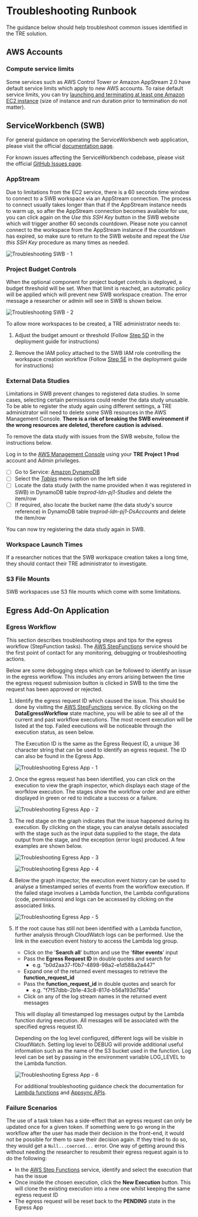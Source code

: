 # Troubleshooting Runbook

The guidance below should help troubleshoot common issues identified in the TRE solution.

## AWS Accounts

### Compute service limits

Some services such as AWS Control Tower or Amazon AppStream 2.0 have default service limits
 which apply to new AWS accounts. To raise default service limits, you can try [launching and terminating at
 least one Amazon EC2 instance](https://docs.aws.amazon.com/AWSEC2/latest/UserGuide/LaunchingAndUsingInstances.html)
 (size of instance and run duration prior to termination do not matter).

## ServiceWorkbench (SWB)

For general guidance on operating the ServiceWorkbench web application, please visit
 the official [documentation page](https://github.com/awslabs/service-workbench-on-aws/tree/v5.1.1/docs).

For known issues affecting the ServiceWorkbench codebase, please visit the official
 [GitHub Issues page](https://github.com/awslabs/service-workbench-on-aws/issues).

### AppStream

Due to limitations from the EC2 service, there is a 60 seconds time window to connect to a SWB workspace
 via an AppStream connection. The process to connect usually takes longer than that if the AppStream instance
 needs to warm up, so after the AppStream connection becomes available for use, you can click again on the
 *Use this SSH Key* button in the SWB website which will trigger another 60 seconds countdown. Please note
 you cannot connect to the workspace from the AppStream instance if the countdown has expired, so make sure
 to return to the SWB website and repeat the *Use this SSH Key* procedure as many times as needed.

![Troubleshooting SWB - 1](../../res/images/troubleshooting_runbook/Troubleshooting-SWB-1.png)

### Project Budget Controls

When the optional component for project budget controls is deployed, a budget threshold will be set. When that
 limit is reached, an automatic policy will be applied which will prevent new SWB workspace creation. The error
 message a researcher or admin will see in SWB is shown below.

![Troubleshooting SWB - 2](../../res/images/troubleshooting_runbook/Troubleshooting-SWB-2.png)

To allow more workspaces to be created, a TRE administrator needs to:

1. Adjust the budget amount or threshold (Follow [Step 5D](../deployment/Step5-AddProjectBudgetControls.md)
 in the deployment guide for instructions)

1. Remove the IAM policy attached to the SWB IAM role controlling the workspace creation workflow
 (Follow [Step 5E](../deployment/Step5-AddProjectBudgetControls.md) in the deployment guide for instructions)

### External Data Studies

Limitations in SWB prevent changes to registered data studies. In some cases, selecting certain permissions could
render the data study unusable. To be able to register the study again using different settings, a TRE administrator
 will need to delete some SWB resources in the AWS Management Console. **There is a risk of breaking the SWB environment
 if the wrong resources are deleted, therefore caution is advised.**

To remove the data study with issues from the SWB website, follow the instructions below.

Log in to the [AWS Management Console](https://console.aws.amazon.com/) using your **TRE Project 1 Prod** account and Admin privileges.

- [ ] Go to Service: [Amazon DynamoDB](https://eu-west-2.console.aws.amazon.com/dynamodbv2/home?region=eu-west-2#service)
- [ ] Select the [*Tables*](https://eu-west-2.console.aws.amazon.com/dynamodbv2/home?region=eu-west-2#tables) menu option on the left side
- [ ] Locate the data study (with the name provided when it was registered in SWB) in DynamoDB table *treprod-ldn-pj1-Studies*
 and delete the item/row
- [ ] If required, also locate the bucket name (the data study's source reference) in DynamoDB table *treprod-ldn-pj1-DsAccounts*
 and delete the item/row

You can now try registering the data study again in SWB.

### Workspace Launch Times

If a researcher notices that the SWB workspace creation takes a long time, they should contact their TRE administrator to investigate.

### S3 File Mounts

SWB workspaces use S3 file mounts which come with some limitations.

## Egress Add-On Application

### Egress Workflow

This section describes troubleshooting steps and tips for the egress workflow (StepFunction tasks).
 The [AWS StepFunctions](https://eu-west-2.console.aws.amazon.com/states/home?region=eu-west-2#/statemachines)
 service should be the first point of contact for any monitoring, debugging or troubleshooting actions.

Below are some debugging steps which can be followed to identify an issue in the egress workflow.
 This includes any errors arising between the time the egress request submission button is clicked in SWB
 to the time the request has been approved or rejected.

1. Identify the egress request ID which caused the issue. This should be done by visiting the
 [AWS StepFunctions](https://eu-west-2.console.aws.amazon.com/states/home?region=eu-west-2#/statemachines) service.
 By clicking on the **DataEgressWorkflow** state machine, you will be able to see all of the current and past
 workflow executions. The most recent execution will be listed at the top. Failed executions will be noticeable
 through the execution status, as seen below.

    The Execution ID is the same as the Egress Request ID, a unique 36 character string that can be used to
 identify an egress request. The ID can also be found in the Egress App.

    ![Troubleshooting Egress App - 1](../../res/images/troubleshooting_runbook/Troubleshooting-EgressApp-1.png)

1. Once the egress request has been identified, you can click on the execution to view the graph inspector,
 which displays each stage of the worfklow execution. The stages show the workflow order and are either
 displayed in green or red to indicate a success or a failure.

    ![Troubleshooting Egress App - 2](../../res/images/troubleshooting_runbook/Troubleshooting-EgressApp-2.png)

1. The red stage on the graph indicates that the issue happened during its execution. By clicking on the stage,
 you can analyse details associated with the stage such as the input data supplied to the stage, the data output
 from the stage, and the exception (error logs) produced. A few examples are shown below.

    ![Troubleshooting Egress App - 3](../../res/images/troubleshooting_runbook/Troubleshooting-EgressApp-3.png)

    ![Troubleshooting Egress App - 4](../../res/images/troubleshooting_runbook/Troubleshooting-EgressApp-4.png)

1. Below the graph inspector, the execution event history can be used to analyse a timestamped series of events
 from the workflow execution. If the failed stage involves a Lambda function, the Lambda configurations (code,
 permissions) and logs can be accessed by clicking on the associated links.

    ![Troubleshooting Egress App - 5](../../res/images/troubleshooting_runbook/Troubleshooting-EgressApp-5.png)

1. If the root cause has still not been identified with a Lambda function, further analysis through CloudWatch logs
 can be performed. Use the link in the execution event history to access the Lambda log group.

    - Click on the '__Search all__' button and use the '__filter events__' input
    - Pass the __Egress Request ID__ in double quotes and search for
      - e.g. "b0d2aa37-f0b7-4898-98a2-e1d588a2a447"
    - Expand one of the returned event messages to retrieve the __function_request_id__
    - Pass the __function_request_id__ in double quotes and search for
      - e.g. "f7f57dbb-2b1e-43c8-817d-b56a193d785a"
    - Click on any of the log stream names in the returned event messages

    This will display all timestamped log messages output by the Lambda function during execution. All messages will
 be associated with the specified egress request ID.

    Depending on the log level configured, different logs will be visible in CloudWatch. Setting log level to
 DEBUG will provide additional useful information such as the name of the S3 bucket used in the function. Log level
 can be set by passing in the environment variable LOG_LEVEL to the Lambda function.

    ![Troubleshooting Egress App - 6](../../res/images/troubleshooting_runbook/Troubleshooting-EgressApp-6.png)

    For additional troubleshooting guidance check the documentation for
 [Lambda functions](https://docs.aws.amazon.com/lambda/latest/dg/lambda-troubleshooting.html)
 and [Appsync APIs](https://docs.aws.amazon.com/appsync/latest/devguide/troubleshooting-and-common-mistakes.html).

### Failure Scenarios

The use of a task token has a side-effect that an egress request can only be updated once for a given token.
 If something were to go wrong in the workflow after the user has made their decision in the front-end, it would
 not be possible for them to save their decision again. If they tried to do so, they would get a `Null...coerced...` error.
 One way of getting around this without needing the researcher to resubmit their egress request again is to do the following:
  * In the [AWS Step Functions](https://eu-west-2.console.aws.amazon.com/states/home?region=eu-west-2#/statemachines) service,
  identify and select the execution that has the issue
  * Once inside the chosen execution, click the __New Execution__ button. This will clone the existing
  execution into a new one whilst keeping the same egress request ID
  * The egress request will be reset back to the **PENDING** state in the Egress App
